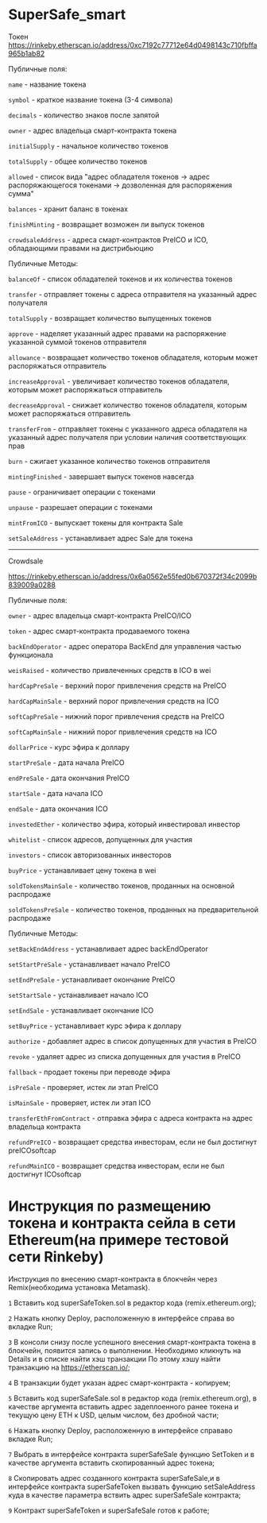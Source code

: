 # SuperSafe_smart

Токен
https://rinkeby.etherscan.io/address/0xc7192c77712e64d0498143c710fbffa965b1ab82

Публичные поля:

`name` - название токена

`symbol` - краткое название токена (3-4 символа)

`decimals` - количество знаков после запятой

`owner` - адрес владельца смарт-контракта токена

`initialSupply` - начальное количество токенов

`totalSupply` - общее количество токенов

`allowed` - список вида "адрес обладателя токенов -> адрес распоряжающегося токенами -> дозволенная для распоряжения сумма"

`balances` - хранит баланс в токенах

`finishMinting` - возвращает возможен ли выпуск токенов

`crowdsaleAddress` - адреса смарт-контрактов PreICO и ICO, обладающими правами на дистрибьюцию


Публичные Методы:

`balanceOf` - список обладателей токенов и их количества токенов

`transfer` - отправляет токены с адреса отправителя на указанный адрес получателя

`totalSupply` - возвращает количество выпущенных токенов

`approve` - наделяет указанный адрес правами на распоряжение указанной суммой токенов отправителя

`allowance` - возвращает количество токенов обладателя, которым может распоряжаться отправитель

`increaseApproval` - увеличивает количество токенов обладателя, которым может распоряжаться отправитель

`decreaseApproval` - снижает количество токенов обладателя, которым может распоряжаться отправитель

`transferFrom` - отправляет токены с указанного адреса обладателя на указанный адрес получателя при условии наличия соответствующих прав

`burn` - сжигает указанное количество токенов отправителя

`mintingFinished` - завершает выпуск токенов навсегда

`pause` - ограничивает операции с токенами

`unpause` - разрешает операции с токенами

`mintFromICO`  - выпускает токены для контракта Sale

`setSaleAddress` - устанавливает адрес Sale для токена


---

Crowdsale

https://rinkeby.etherscan.io/address/0x6a0562e55fed0b670372f34c2099b839009a0288

Публичные поля:

`owner` - адрес владельца смарт-контракта PreICO/ICO

`token` - адрес смарт-контракта продаваемого токена

`backEndOperator`  - адрес оператора BackEnd для управления частью функционала

`weisRaised` - количество привлеченных средств в ICO в wei

`hardCapPreSale` - верхний порог привлечения средств на PreICO

`hardCapMainSale` - верхний порог привлечения средств на ICO

`softCapPreSale` - нижний порог привлечения средств на PreICO

`softCapMainSale` - нижний порог привлечения средств на ICO

`dollarPrice` -  курс эфира к доллару

`startPreSale` - дата начала PreICO

`endPreSale` - дата окончания PreICO

`startSale` - дата начала ICO

`endSale` - дата окончания ICO

`investedEther` - количество эфира, который инвестировал инвестор

`whitelist` - список  адресов, допущенных для участия

`investors` - список авторизованных инвесторов

`buyPrice` - устанавливает цену токена в wei

`soldTokensMainSale` - количество токенов, проданных на основной распродаже

`soldTokensPreSale` - количество токенов, проданных на предварительной распродаже


Публичные Методы:

`setBackEndAddress` - устанавливает адрес backEndOperator

`setStartPreSale` - устанавливает начало PreICO

`setEndPreSale` - устанавливает окончание PreICO

`setStartSale` - устанавливает начало ICO

`setEndSale` - устанавливает окончание ICO

`setBuyPrice` - устанавливает курс эфира к доллару

`authorize` - добавляет адрес в список допущенных для участия в PreICO

`revoke` - удаляет адрес из списка допущенных для участия в PreICO

`fallback` - продает токены при переводе эфира

`isPreSale` - проверяет, истек ли этап PreICO

`isMainSale` - проверяет, истек ли этап ICO

`transferEthFromContract` - отправка эфира с адреса контракта на адрес владельца контракта

`refundPreICO` - возвращает средства инвесторам, если не был достигнут preICOsoftcap

`refundMainICO` - возвращает средства инвесторам, если не был достигнут ICOsoftcap



# Инструкция по размещению токена и контракта сейла в сети Ethereum(на примере тестовой сети Rinkeby)

Инструкция по внесению смарт-контракта в блокчейн через Remix(необходима установка Metamask).

`1` Вставить код superSafeToken.sol в редактор кода (remix.ethereum.org);

`2` Нажать кнопку Deploy, расположенную в интерфейсе справа во вкладке Run;

`3` В консоли снизу после успешного внесения смарт-контракта токена в блокчейн, появится запись о выполнении. Необходимо кликнуть на Details и в списке найти хэш транзакции
По этому хэшу найти транзакцию на https://etherscan.io/;

`4` В транзакции будет указан адрес смарт-контракта - копируем;

`5` Вставить код superSafeSale.sol в редактор кода (remix.ethereum.org), в качестве аргумента вставить адрес задеплоенного ранее токена и текущую цену ETH к USD, целым числом, без дробной части;

`6` Нажать кнопку Deploy, расположенную в интерфейсе справаво вкладке Run;

`7` Выбрать в интерфейсе контракта superSafeSale функцию SetToken и в качестве аргумента вставить скопированный адрес токена;

`8` Скопировать адрес созданного контракта superSafeSale,и в интерфейсе контракта superSafeToken вызвать функцию setSaleAddress куда в качестве параметра вствить адрес superSafeSale контракта;

`9` Контракт superSafeToken и superSafeSale готов к работе;

